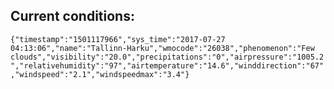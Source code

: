 ## Current conditions: 
 ``` {"timestamp":"1501117966","sys_time":"2017-07-27 04:13:06","name":"Tallinn-Harku","wmocode":"26038","phenomenon":"Few clouds","visibility":"20.0","precipitations":"0","airpressure":"1005.2","relativehumidity":"97","airtemperature":"14.6","winddirection":"67","windspeed":"2.1","windspeedmax":"3.4"} ```
